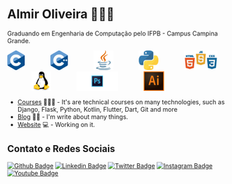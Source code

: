 # Almir Oliveira 👨🏽‍💻

Graduando em Engenharia de Computação pelo IFPB - Campus Campina Grande.

<p align="left">
    <img height="45" src="https://raw.githubusercontent.com/AlmirOliveira77/AlmirOliveira77/0da331ca6b6fd6b77e984ad74464fa117a377c58/logo/c.svg">
    &nbsp;&nbsp;&nbsp;&nbsp;&nbsp;&nbsp;&nbsp;&nbsp;&nbsp;&nbsp;&nbsp;&nbsp;&nbsp;
    <img height="45" src="https://raw.githubusercontent.com/AlmirOliveira77/AlmirOliveira77/0da331ca6b6fd6b77e984ad74464fa117a377c58/logo/c%2B%2B.svg">
    &nbsp;&nbsp;&nbsp;&nbsp;&nbsp;&nbsp;&nbsp;&nbsp;&nbsp;&nbsp;&nbsp;&nbsp;&nbsp;
    <img height="45" src="https://raw.githubusercontent.com/AlmirOliveira77/AlmirOliveira77/bd81a8fb95c4de624ab19f3b56545bc124821331/logo/java.svg">
    &nbsp;&nbsp;&nbsp;&nbsp;&nbsp;&nbsp;&nbsp;&nbsp;&nbsp;&nbsp;&nbsp;&nbsp;&nbsp;
    <img height="45" src="https://raw.githubusercontent.com/AlmirOliveira77/AlmirOliveira77/338cfd0920935b94732bd7327776943c3f73627b/logo/python.svg">
    &nbsp;&nbsp;&nbsp;&nbsp;&nbsp;&nbsp;&nbsp;&nbsp;&nbsp;&nbsp;&nbsp;&nbsp;&nbsp;
    <img height="45" src="https://raw.githubusercontent.com/AlmirOliveira77/AlmirOliveira77/6d2eabc91b694b944e98af70449f52227ee13df8/logo/js.svg"><br/>
    &nbsp;&nbsp;&nbsp;&nbsp;&nbsp;&nbsp;&nbsp;&nbsp;&nbsp;&nbsp;&nbsp;&nbsp;&nbsp;
    <img height="45" src="https://raw.githubusercontent.com/AlmirOliveira77/AlmirOliveira77/2437bb0476c5d4b57ab2332df21db10d834bfb6e/logo/linux.svg">
    &nbsp;&nbsp;&nbsp;&nbsp;&nbsp;&nbsp;&nbsp;&nbsp;&nbsp;&nbsp;&nbsp;&nbsp;&nbsp;
    <img height="45" src="https://raw.githubusercontent.com/AlmirOliveira77/AlmirOliveira77/2437bb0476c5d4b57ab2332df21db10d834bfb6e/logo/photoshop.svg">
    &nbsp;&nbsp;&nbsp;&nbsp;&nbsp;&nbsp;&nbsp;&nbsp;&nbsp;&nbsp;&nbsp;&nbsp;&nbsp;
    <img height="45" src="https://raw.githubusercontent.com/AlmirOliveira77/AlmirOliveira77/2437bb0476c5d4b57ab2332df21db10d834bfb6e/logo/illustrator.svg">
    &nbsp;&nbsp;&nbsp;&nbsp;&nbsp;&nbsp;&nbsp;&nbsp;&nbsp;&nbsp;&nbsp;&nbsp;&nbsp;
    
    
</p>

- [Courses](https://www.treinaweb.com.br/cursos-online?q=fagner+pinheiro) 👨🏼‍🏫 - It's are technical courses on many technologies, such as Django, Flask, Python, Kotlin, Flutter, Dart, Git and more
- [Blog](https://www.treinaweb.com.br/blog/author/fagner-pinheiro/) ✍🏼 - I'm write about many things.
- [Website](https://fagnerpsantos.dev/) 💻 - Working on it.

## Contato e Redes Sociais
[![Github Badge](https://img.shields.io/badge/-Github-000?style=flat-square&logo=Github&logoColor=white&link=https://https://github.com/AlmirOliveira77)](https://github.com/AlmirOliveira77)
[![Linkedin Badge](https://img.shields.io/badge/-LinkedIn-blue?style=flat-square&logo=Linkedin&logoColor=white&link=https://https://www.linkedin.com/in/almir-oliveira-31637b174/)](https://www.linkedin.com/in/almir-oliveira-31637b174/)
[![Twitter Badge](https://img.shields.io/badge/-Twitter-1ca0f1?style=flat-square&labelColor=1ca0f1&logo=twitter&logoColor=white&link=https://https://twitter.com/Almir_Oliveira9)](https://twitter.com/Almir_Oliveira9) 
[![Instagram Badge](https://img.shields.io/badge/-Instagram-ffffff?style=flat-square&labelColor=ffffff&logo=Instagram&logoColor=black&link=https://https://www.instagram.com/almir_oliveira23/)](https://www.instagram.com/almir_oliveira23/) 
[![Youtube Badge](https://img.shields.io/badge/-Youtube-ff0000?style=flat-square&labelColor=ff0000&logo=Youtube&logoColor=white&link=https://https://www.youtube.com/channel/UCMVGoie6erBb-Iy6rz0dh1g)](https://www.youtube.com/channel/UCMVGoie6erBb-Iy6rz0dh1g)


